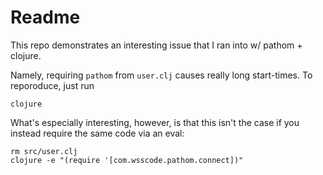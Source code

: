 # Readme

This repo demonstrates an interesting issue that I ran into w/ pathom + clojure.

Namely, requiring `pathom` from `user.clj` causes really long start-times. To reporoduce, 
just run

```
clojure
```


What's especially interesting, however, is that this isn't the case if you instead require the same code
via an eval:

```
rm src/user.clj
clojure -e "(require '[com.wsscode.pathom.connect])"
```
